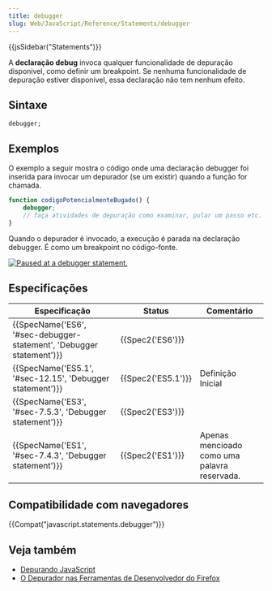```yaml
---
title: debugger
slug: Web/JavaScript/Reference/Statements/debugger
---
```


{{jsSidebar("Statements")}}

A **declaração debug** invoca qualquer funcionalidade de depuração disponivel, como definir um breakpoint. Se nenhuma funcionalidade de depuração estiver disponivel, essa declaração não tem nenhum efeito.

## Sintaxe

```
debugger;
```

## Exemplos

O exemplo a seguir mostra o código onde uma declaração debugger foi inserida para invocar um depurador (se um existir) quando a função for chamada.

```js
function codigoPotencialmenteBugado() {
    debugger;
    // faça atividades de depuração como examinar, pular um passo etc.
}
```

Quando o depurador é invocado, a execução é parada na declaração debugger. É como um breakpoint no código-fonte.

[![Paused at a debugger statement.](screen_shot_2014-02-07_at_9.14.35_am.png)](<screen_shot_2014-02-07_at_9.14.35_am.png>)

## Especificações

| Especificação                                                                                | Status                   | Comentário                                   |
| -------------------------------------------------------------------------------------------- | ------------------------ | -------------------------------------------- |
| {{SpecName('ES6', '#sec-debugger-statement', 'Debugger statement')}} | {{Spec2('ES6')}}     |                                              |
| {{SpecName('ES5.1', '#sec-12.15', 'Debugger statement')}}                 | {{Spec2('ES5.1')}} | Definição Inicial                            |
| {{SpecName('ES3', '#sec-7.5.3', 'Debugger statement')}}                     | {{Spec2('ES3')}}     |                                              |
| {{SpecName('ES1', '#sec-7.4.3', 'Debugger statement')}}                     | {{Spec2('ES1')}}     | Apenas mencioado como uma palavra reservada. |

## Compatibilidade com navegadores

{{Compat("javascript.statements.debugger")}}

## Veja também

- [Depurando JavaScript](/pt-BR/docs/Debugging_JavaScript)
- [O Depurador nas Ferramentas de Desenvolvedor do Firefox](/pt-BR/docs/Tools/Debugger)
